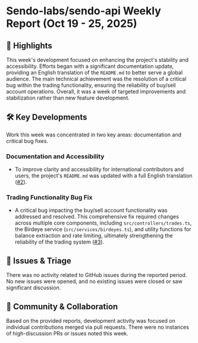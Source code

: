 # Sendo-labs/sendo-api Weekly Report (Oct 19 - 25, 2025)

## 🚀 Highlights
This week's development focused on enhancing the project's stability and accessibility. Efforts began with a significant documentation update, providing an English translation of the `README.md` to better serve a global audience. The main technical achievement was the resolution of a critical bug within the trading functionality, ensuring the reliability of buy/sell account operations. Overall, it was a week of targeted improvements and stabilization rather than new feature development.

## 🛠️ Key Developments
Work this week was concentrated in two key areas: documentation and critical bug fixes.

### Documentation and Accessibility
*   To improve clarity and accessibility for international contributors and users, the project's `README.md` was updated with a full English translation ([#2](https://github.com/Sendo-labs/sendo-api/pull/2)).

### Trading Functionality Bug Fix
*   A critical bug impacting the buy/sell account functionality was addressed and resolved. This comprehensive fix required changes across multiple core components, including `src/controllers/trades.ts`, the Birdeye service (`src/services/birdeyes.ts`), and utility functions for balance extraction and rate limiting, ultimately strengthening the reliability of the trading system ([#3](https://github.com/Sendo-labs/sendo-api/pull/3)).

## 🐛 Issues & Triage
There was no activity related to GitHub issues during the reported period. No new issues were opened, and no existing issues were closed or saw significant discussion.

## 💬 Community & Collaboration
Based on the provided reports, development activity was focused on individual contributions merged via pull requests. There were no instances of high-discussion PRs or issues noted this week.